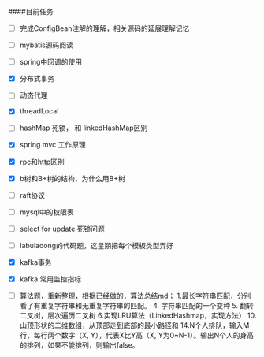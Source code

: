 ####目前任务
- [ ] 完成ConfigBean注解的理解，相关源码的延展理解记忆
- [ ] mybatis源码阅读
- [ ] spring中回调的使用


- [x] 分布式事务
- [ ] 动态代理
- [x] threadLocal
- [ ] hashMap 死锁， 和 linkedHashMap区别
- [x] spring mvc 工作原理
- [x] rpc和http区别
- [x] b树和B+树的结构，为什么用B+树
- [ ] raft协议
- [ ] mysql中的权限表
- [ ] select for update 死锁问题

- [ ] labuladong的代码题，这星期把每个模板类型弄好

- [x] kafka事务
- [x] kafka 常用监控指标
- [ ] 算法题，重新整理，根据已经做的，算法总结md；
    1.最长字符串匹配，分别看了有重复字符串和无重复字符串的匹配。
    4. 字符串匹配的一个变种
    5. 翻转二叉树，层次遍历二叉树
    6.实现LRU算法（LinkedHashmap，实现方法）
    10.山顶形状的二维数组，从顶部走到底部的最小路径和
    14.N个人排队，输入M行，每行两个数字（X, Y），代表X比Y高（X, Y为0~N-1）。输出N个人的身高的排列，如果不能排列，则输出false。
